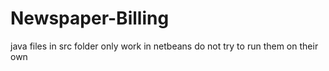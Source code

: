 # Newspaper-Billing

java files in src folder only work in netbeans do not try to run them on their own
